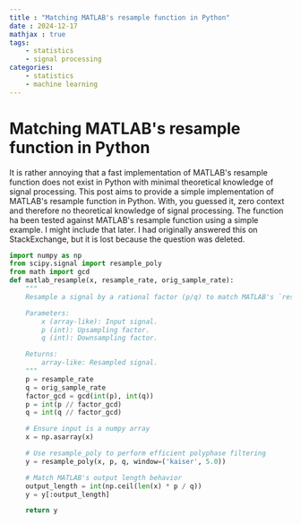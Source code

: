 ```yaml
---
title : "Matching MATLAB's resample function in Python"
date : 2024-12-17
mathjax : true
tags:
    - statistics   
    - signal processing
categories:
    - statistics
    - machine learning
---
```


# Matching MATLAB's resample function in Python
It is rather annoying that a fast implementation of MATLAB's resample function does not exist in Python with minimal theoretical knowledge of signal processing. This post aims to provide a simple implementation of MATLAB's resample function in Python. With, you guessed it, zero context and therefore no theoretical knowledge of signal processing. The function ha been tested against MATLAB's resample function using a simple example. I might include that later. I had originally answered this on StackExchange, but it is lost because the question was deleted. 

```python
import numpy as np
from scipy.signal import resample_poly
from math import gcd
def matlab_resample(x, resample_rate, orig_sample_rate):
    """
    Resample a signal by a rational factor (p/q) to match MATLAB's `resample` function.

    Parameters:
        x (array-like): Input signal.
        p (int): Upsampling factor.
        q (int): Downsampling factor.

    Returns:
        array-like: Resampled signal.
    """
    p = resample_rate
    q = orig_sample_rate
    factor_gcd = gcd(int(p), int(q))
    p = int(p // factor_gcd)
    q = int(q // factor_gcd)

    # Ensure input is a numpy array
    x = np.asarray(x)

    # Use resample_poly to perform efficient polyphase filtering
    y = resample_poly(x, p, q, window=('kaiser', 5.0))

    # Match MATLAB's output length behavior
    output_length = int(np.ceil(len(x) * p / q))
    y = y[:output_length]

    return y
```
